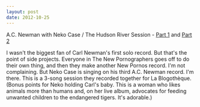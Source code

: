 ```yaml
---
layout: post
date: 2012-10-25
---
```


A.C. Newman with Neko Case / The Hudson River Session - [Part 1](https://www.youtube.com/watch?v=WN7xDgCJWcE) and [Part 2](https://www.youtube.com/watch?v=LCJs2gtyjsk) 

I wasn't the biggest fan of Carl Newman's first solo record. But that's the point of side projects. Everyone in The New Pornographers goes off to do their own thing, and then they make another New Pornos record. I'm not complaining. But Neko Case is singing on his third A.C. Newman record. I'm there. This is a 3-song session they recorded together for La Blogothèque. (Bonus points for Neko holding Carl's baby. This is a woman who likes animals more than humans and, on her live album, advocates for feeding unwanted children to the endangered tigers. It's adorable.) 
